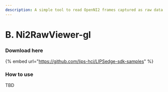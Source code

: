 ```yaml
---
description: A simple tool to read OpenNI2 frames captured as raw data format.
---
```


# B. Ni2RawViewer-gl

### Download here

{% embed url="https://github.com/lips-hci/LIPSedge-sdk-samples" %}

### How to use

TBD
